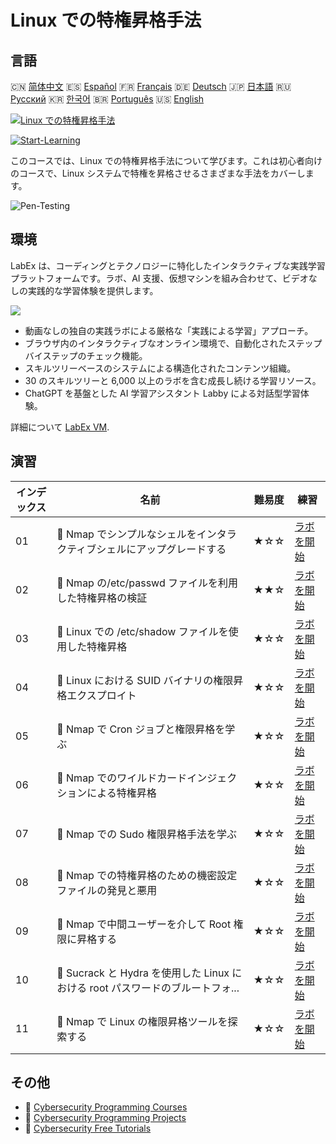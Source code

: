 # Linux での特権昇格手法

## 言語

🇨🇳 [简体中文](README_zh.md) 🇪🇸 [Español](README_es.md) 🇫🇷 [Français](README_fr.md) 🇩🇪 [Deutsch](README_de.md) 🇯🇵 [日本語](README_ja.md) 🇷🇺 [Русский](README_ru.md) 🇰🇷 [한국어](README_ko.md) 🇧🇷 [Português](README_pt.md) 🇺🇸 [English](README.md) 

[![Linux での特権昇格手法](https://cover-creator.labex.io/privilege-escalation-techniques-on-linux.png?lang=ja)](https://labex.io/ja/courses/privilege-escalation-techniques-on-linux)

[![Start-Learning](https://img.shields.io/badge/Start-Learning-whitesmoke?style=for-the-badge)](https://labex.io/ja/courses/privilege-escalation-techniques-on-linux)

このコースでは、Linux での特権昇格手法について学びます。これは初心者向けのコースで、Linux システムで特権を昇格させるさまざまな手法をカバーします。

![Pen-Testing](https://img.shields.io/badge/Pen-Testing-whitesmoke?style=for-the-badge&logo=pen-testing)


## 環境

LabEx は、コーディングとテクノロジーに特化したインタラクティブな実践学習プラットフォームです。ラボ、AI 支援、仮想マシンを組み合わせて、ビデオなしの実践的な学習体験を提供します。

![](https://tutorial-screenshot.getvm.io/images/vm-1725247253.png)

- 動画なしの独自の実践ラボによる厳格な「実践による学習」アプローチ。
- ブラウザ内のインタラクティブなオンライン環境で、自動化されたステップバイステップのチェック機能。
- スキルツリーベースのシステムによる構造化されたコンテンツ組織。
- 30 のスキルツリーと 6,000 以上のラボを含む成長し続ける学習リソース。
- ChatGPT を基盤とした AI 学習アシスタント Labby による対話型学習体験。

詳細について [LabEx VM](https://support.labex.io/using-labex/virtual-machine).

## 演習

|   インデックス | 名前                                                                           | 難易度   | 練習                                                                                                                                                   |
|----------------|--------------------------------------------------------------------------------|----------|--------------------------------------------------------------------------------------------------------------------------------------------------------|
|             01 | 📖 Nmap でシンプルなシェルをインタラクティブシェルにアップグレードする         | ★☆☆      | <a target='_blank' href='https://labex.io/ja/tutorials/upgrade-simple-shell-to-interactive-shell-in-nmap-416148'>ラボを開始</a>                        |
|             02 | 📖 Nmap の/etc/passwd ファイルを利用した特権昇格の検証                         | ★★☆      | <a target='_blank' href='https://labex.io/ja/tutorials/explore-privilege-escalation-via-etc-passwd-file-in-nmap-416141'>ラボを開始</a>                 |
|             03 | 📖 Linux での /etc/shadow ファイルを使用した特権昇格                           | ★☆☆      | <a target='_blank' href='https://labex.io/ja/tutorials/escalate-privileges-using-etc-shadow-file-in-linux-416142'>ラボを開始</a>                       |
|             04 | 📖 Linux における SUID バイナリの権限昇格エクスプロイト                        | ★☆☆      | <a target='_blank' href='https://labex.io/ja/tutorials/nmap-exploit-suid-binaries-for-privilege-escalation-in-linux-416147'>ラボを開始</a>             |
|             05 | 📖 Nmap で Cron ジョブと権限昇格を学ぶ                                         | ★☆☆      | <a target='_blank' href='https://labex.io/ja/tutorials/learn-cron-jobs-and-privilege-escalation-in-nmap-416140'>ラボを開始</a>                         |
|             06 | 📖 Nmap でのワイルドカードインジェクションによる特権昇格                       | ★☆☆      | <a target='_blank' href='https://labex.io/ja/tutorials/perform-wildcard-injection-in-nmap-for-privilege-escalation-416144'>ラボを開始</a>              |
|             07 | 📖 Nmap での Sudo 権限昇格手法を学ぶ                                           | ★☆☆      | <a target='_blank' href='https://labex.io/ja/tutorials/learn-sudo-privilege-escalation-methods-in-nmap-416145'>ラボを開始</a>                          |
|             08 | 📖 Nmap での特権昇格のための機密設定ファイルの発見と悪用                       | ★☆☆      | <a target='_blank' href='https://labex.io/ja/tutorials/find-and-exploit-sensitive-config-files-for-privilege-escalation-in-nmap-416138'>ラボを開始</a> |
|             09 | 📖 Nmap で中間ユーザーを介して Root 権限に昇格する                             | ★☆☆      | <a target='_blank' href='https://labex.io/ja/tutorials/nmap-escalate-privileges-to-root-via-intermediate-user-in-nmap-416146'>ラボを開始</a>           |
|             10 | 📖 Sucrack と Hydra を使用した Linux における root パスワードのブルートフォ... | ★☆☆      | <a target='_blank' href='https://labex.io/ja/tutorials/brute-force-root-password-in-linux-with-sucrack-and-hydra-416139'>ラボを開始</a>                |
|             11 | 📖 Nmap で Linux の権限昇格ツールを探索する                                    | ★☆☆      | <a target='_blank' href='https://labex.io/ja/tutorials/explore-linux-privilege-escalation-tools-in-nmap-416143'>ラボを開始</a>                         |

## その他

- 🔗 [Cybersecurity Programming Courses](https://github.com/labex-labs/awesome-programming-courses)
- 🔗 [Cybersecurity Programming Projects](https://github.com/labex-labs/awesome-programming-projects)
- 🔗 [Cybersecurity Free Tutorials](https://github.com/labex-labs/cybersecurity-free-tutorials)

